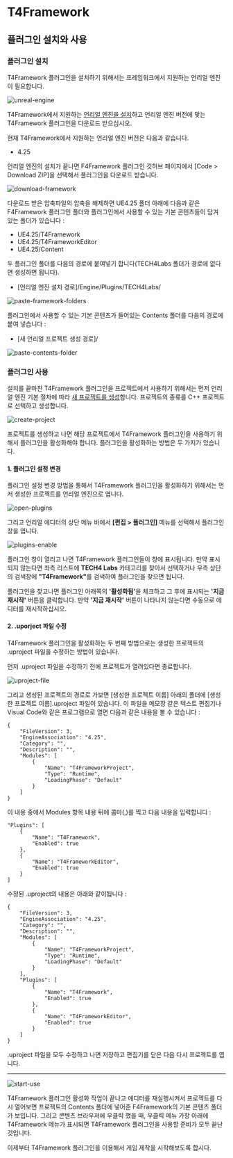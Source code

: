 # T4Framework

## 플러그인 설치와 사용

### 플러그인 설치

T4Framework 플러그인을 설치하기 위해서는 프레임워크에서 지원하는 언리얼 엔진이 필요합니다.

![unreal-engine](./플러그인%20설치/unreal-engine.png)

T4Framework에서 지원하는 [언리얼 엔진을 설치](https://docs.unrealengine.com/ko/GettingStarted/Installation/index.html)하고 언리얼 엔진 버전에 맞는 T4Framework 플러그인을 다운로드 받으십시오.

현재 T4Framework에서 지원하는 언리얼 엔진 버전은 다음과 같습니다.
 - 4.25

 언리얼 엔진의 설치가 끝나면 F4Framework 플러그인 깃허브 페이지에서 [Code > Download ZIP]을 선택해서 플러그인을 다운로드 받습니다.

 ![download-framework](./플러그인%20설치/download-framework.png)

다운로드 받은 압축파일의 압축을 해제하면 UE4.25 폴더 아래에 다음과 같은 F4Framework 플러그인 폴더와 플러그인에서 사용할 수 있는 기본 콘텐츠들이 담겨 있는 폴더가 있습니다 :

- UE4.25/T4Framework
- UE4.25/T4FrameworkEditor
- UE4.25/Content

두 플러그인 폴더를 다음의 경로에 붙여넣기 합니다(TECH4Labs 폴더가 경로에 없다면 생성하면 됩니다).

- [언리얼 엔진 설치 경로]/Engine/Plugins/TECH4Labs/

![paste-framework-folders](./플러그인%20설치/paste-framework-folders.PNG)

플러그인에서 사용할 수 있는 기본 콘텐츠가 들어있는 Contents 폴더를 다음의 경로에 붙여 넣습니다 : 

- [새 언리얼 프로젝트 생성 경로]/

![paste-contents-folder](./플러그인%20설치/paste-contents-folder.PNG)


### 플러그인 사용

설치를 끝마친 T4Framework 플러그인을 프로젝트에서 사용하기 위해서는 먼저 언리얼 엔진 기본 절차에 따라 [새 프로젝트를 생성](https://docs.unrealengine.com/ko/Engine/Basics/Projects/Browser/index.html)합니다. 프로젝트의 종류를 C++ 프로젝트로 선택하고 생성합니다.

![create-project](./플러그인%20설치/create-project.png)

프로젝트를 생성하고 나면 해당 프로젝트에서 T4Framework 플러그인을 사용하기 위해서 플러그인을 활성화해야 합니다. 플러그인을 활성화하는 방법은 두 가지가 있습니다.

#### 1. 플러그인 설정 변경

플러그인 설정 변경 방법을 통해서 T4Framework 플러그인을 활성화하기 위해서는 먼저 생성한 프로젝트를 언리얼 엔진으로 엽니다.

![open-plugins](./플러그인%20설치/open-plugins.png)

그리고 언리얼 에디터의 상단 메뉴 바에서 <b>[편집 > 플러그인]</b> 메뉴를 선택해서 플러그인 창을 엽니다.

![plugins-enable](./플러그인%20설치/plugins-enable.png)

플러그인 창이 열리고 나면 T4Framework 플러그인들이 창에 표시됩니다. 만약 표시되지 않는다면 좌측 리스트에 <b>TECH4 Labs</b> 카테고리를 찾아서 선택하거나 우측 상단의 검색창에 <b>"T4Framework"</b>를 검색하여 플러그인을 찾으면 됩니다.

플러그인을 찾고나면 플러그인 아래쪽의 <b>'활성화됨'</b>을 체크하고 그 후에 표시되는 <b>'지금 재시작'</b> 버튼을 클릭합니다. 만약 <b>'지금 재시작'</b> 버튼이 나타나지 않는다면 수동으로 에디터를 재시작하십시오.

#### 2. .uporject 파일 수정

T4Framework 플러그인을 활성화하는 두 번째 방법으로는 생성한 프로젝트의 .uproject 파일을 수정하는 방법이 있습니다.

먼저 .uproject 파일을 수정하기 전에 프로젝트가 열려있다면 종료합니다.

![uproject-file](./플러그인%20설치/uproject-file.png)

그리고 생성된 프로젝트의 경로로 가보면 [생성한 프로젝트 이름] 아래의 폴더에 [생성한 프로젝트 이름].uproject 파일이 있습니다. 이 파일을 메모장 같은 텍스트 편집기나 Visual Code와 같은 프로그램으로 열면 다음과 같은 내용을 볼 수 있습니다 :

```
{
	"FileVersion": 3,
	"EngineAssociation": "4.25",
	"Category": "",
	"Description": "",
	"Modules": [
		{
			"Name": "T4FrameworkProject",
			"Type": "Runtime",
			"LoadingPhase": "Default"
		}
	]
}
```

이 내용 중에서 Modules 항목 내용 뒤에 콤마(,)를 찍고 다음 내용을 입력합니다 :

```
"Plugins": [
	{
		"Name": "T4Framework",
		"Enabled": true
	},
	{
		"Name": "T4FrameworkEditor",
		"Enabled": true
	}
]
```

수정된 .uproject의 내용은 아래와 같이됩니다 : 

```
{
	"FileVersion": 3,
	"EngineAssociation": "4.25",
	"Category": "",
	"Description": "",
	"Modules": [
		{
			"Name": "T4FrameworkProject",
			"Type": "Runtime",
			"LoadingPhase": "Default"
		}
	],
	"Plugins": [
		{
			"Name": "T4Framework",
			"Enabled": true
		},
		{
			"Name": "T4FrameworkEditor",
			"Enabled": true
		}
	]
}
```

.uproject 파일을 모두 수정하고 나면 저장하고 편집기를 닫은 다음 다시 프로젝트를 엽니다.

---
  
![start-use](./플러그인%20설치/start-use.png)

T4Framework 플러그인 활성화 작업이 끝나고 에디터를 재실행시켜서 프로젝트를 다시 열어보면 프로젝트의 Contents 폴더에 넣어준 F4Framework의 기본 콘텐츠 폴더가 보입니다. 그리고 콘텐츠 브라우저에 우클릭 했을 때, 우클릭 메뉴 가장 아래에 T4Framework 메뉴가 표시되면 T4Framework 플러그인을 사용할 준비가 모두 끝난 것입니다.

이제부터 T4Framework 플러그인을 이용해서 게임 제작을 시작해보도록 합시다.
